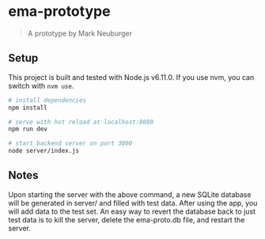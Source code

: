 # ema-prototype

> A prototype by Mark Neuburger

## Setup

This project is built and tested with Node.js v6.11.0. If you use nvm, you can switch with `nvm use`.

``` bash
# install dependencies
npm install

# serve with hot reload at localhost:8080
npm run dev

# start backend server on port 3000
node server/index.js
```

## Notes

Upon starting the server with the above command, a new SQLite database will be generated in server/ and filled with test data. After using the app, you will add data to the test set. An easy way to revert the database back to just test data is to kill the server, delete the ema-proto.db file, and restart the server.
